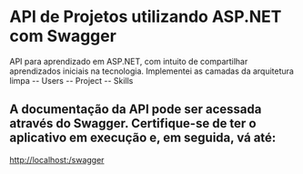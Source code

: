 # API de Projetos utilizando ASP.NET com Swagger

API para aprendizado em ASP.NET, com intuito de compartilhar aprendizados iniciais na tecnologia.
Implementei as camadas da arquitetura limpa
-- Users
-- Project
-- Skills

## A documentação da API pode ser acessada através do Swagger. Certifique-se de ter o aplicativo em execução e, em seguida, vá até:
[http://localhost:<porta>/swagger](http://localhost:5000/swagger)

